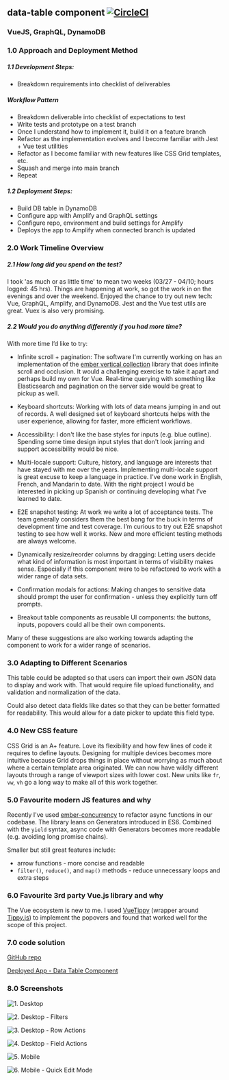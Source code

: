 ## data-table component [![CircleCI](https://circleci.com/gh/lookininward/data-table.svg?style=svg)](https://circleci.com/gh/lookininward/data-table)
### VueJS, GraphQL, DynamoDB

### 1.0 Approach and Deployment Method

##### 1.1 Development Steps:
- Breakdown requirements into checklist of deliverables

##### Workflow Pattern
- Breakdown deliverable into checklist of expectations to test
- Write tests and prototype on a test branch
- Once I understand how to implement it, build it on a feature branch
- Refactor as the implementation evolves and I become familiar with Jest + Vue test utilities
- Refactor as I become familiar with new features like CSS Grid templates, etc.
- Squash and merge into main branch
- Repeat

##### 1.2 Deployment Steps:
- Build DB table in DynamoDB
- Configure app with Amplify and GraphQL settings
- Configure repo, environment and build settings for Amplify
- Deploys the app to Amplify when connected branch is updated

### 2.0 Work Timeline Overview
##### 2.1 How long did you spend on the test?
I took 'as much or as little time' to mean two weeks (03/27 - 04/10; hours logged: 45 hrs). Things are happening at work, so got the work in on the evenings and over the weekend. Enjoyed the chance to try out new tech: Vue, GraphQL, Amplify, and DynamoDB. Jest and the Vue test utils are great. Vuex is also very promising.

##### 2.2 Would you do anything differently if you had more time?

With more time I’d like to try:

- Infinite scroll + pagination: The software I'm currently working on has an implementation of the [ember vertical collection](https://github.com/html-next/vertical-collection) library that does infinite scroll and occlusion. It would a challenging exercise to take it apart and perhaps build my own for Vue. Real-time querying with something like Elasticsearch and pagination on the server side would be great to pickup as well.

- Keyboard shortcuts: Working with lots of data means jumping in and out of records. A well designed set of keyboard shortcuts helps with the user experience, allowing for faster, more efficient workflows.

- Accessibility: I don't like the base styles for inputs (e.g. blue outline). Spending some time design input styles that don't look jarring and support accessibility would be nice.

- Multi-locale support: Culture, history, and language are interests that have stayed with me over the years. Implementing multi-locale support is great excuse to keep a language in practice. I've done work in English, French, and Mandarin to date. With the right project I would be interested in picking up Spanish or continuing developing what I’ve learned to date.

- E2E snapshot testing: At work we write a lot of acceptance tests. The team generally considers them the best bang for the buck in terms of development time and test coverage. I’m curious to try out E2E snapshot testing to see how well it works. New and more efficient testing methods are always welcome.

- Dynamically resize/reorder columns by dragging: Letting users decide what kind of information is most important in terms of visibility makes sense. Especially if this component were to be refactored to work with a wider range of data sets.

- Confirmation modals for actions: Making changes to sensitive data should prompt the user for confirmation - unless they explicitly turn off prompts.

- Breakout table components as reusable UI components: the buttons, inputs, popovers could all be their own components.

Many of these suggestions are also working towards adapting the component to work for a wider range of scenarios.

### 3.0 Adapting to Different Scenarios
This table could be adapted so that users can import their own JSON data to display and work with. That would require file upload functionality, and validation and normalization of the data.

Could also detect data fields like dates so that they can be better formatted for readability. This would allow for a date picker to update this field type.

### 4.0 New CSS feature
CSS Grid is an A+ feature. Love its flexibility and how few lines of code it requires to define layouts. Designing for multiple devices becomes more intuitive because Grid drops things in place without worrying as much about where a certain template area originated. We can now have wildly different layouts through a range of viewport sizes with lower cost. New units like `fr`, `vw`, `vh` go a long way to make all of this work together.

### 5.0 Favourite modern JS features and why
Recently I've used [ember-concurrency](http://ember-concurrency.com/docs/introduction/) to refactor async functions in our codebase. The library leans on Generators introduced in ES6.
Combined with the `yield` syntax, async code with Generators becomes more readable (e.g. avoiding long promise chains).

Smaller but still great features include:

- arrow functions - more concise and readable
- `filter()`, `reduce()`, and `map()` methods - reduce unnecessary loops and extra steps

### 6.0 Favourite 3rd party Vue.js library and why
The Vue ecosystem is new to me. I used [VueTippy](https://kabbouchi.github.io/vue-tippy/) (wrapper around [Tippy.js](https://atomiks.github.io/tippyjs/)) to implement the popovers and found that worked well for the scope of this project.

### 7.0 code solution
[GitHub repo](https://github.com/lookininward/data-table)

[Deployed App - Data Table Component](https://master.d30apwevkqycxw.amplifyapp.com/#/)

### 8.0 Screenshots

![1. Desktop](https://i.imgur.com/r8av8A6.png)

![2. Desktop - Filters](https://i.imgur.com/UYIEb4T.png)

![3. Desktop - Row Actions](https://i.imgur.com/oANJyG4.png)

![4. Desktop - Field Actions](https://i.imgur.com/2vS7KZD.png)

![5. Mobile](https://i.imgur.com/1mUWugk.png)

![6. Mobile - Quick Edit Mode](https://i.imgur.com/KnKfwEV.png)
